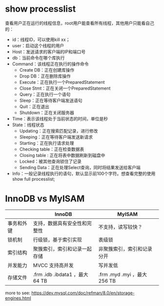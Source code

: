# show processlist
查看用户正在运行的线程信息，root用户能查看所有线程，其他用户只能看自己的：
* id：线程ID，可以使用kill xx；
* user：启动这个线程的用户
* Host：发送请求的客户端的IP和端口号
* db：当前命令在哪个库执行
* Command：该线程正在执行的操作命令
  * Create DB：正在创建库操作
  * Drop DB：正在删除库操作
  * Execute：正在执行一个PreparedStatement
  * Close Stmt：正在关闭一个PreparedStatement
  * Query：正在执行一个语句
  * Sleep：正在等待客户端发送语句
  * Quit：正在退出
  * Shutdown：正在关闭服务器
* Time：表示该线程处于当前状态的时间，单位是秒
* State：线程状态
  * Updating：正在搜索匹配记录，进行修改
  * Sleeping：正在等待客户端发送新请求
  * Starting：正在执行请求处理
  * Checking table：正在检查数据表
  * Closing table : 正在将表中数据刷新到磁盘中
  * Locked：被其他查询锁住了记录
  * Sending Data：正在处理Select查询，同时将结果发送给客户端
* Info：一般记录线程执行的语句，默认显示前100个字符。想查看完整的使用show full processlist;

# InnoDB vs MyISAM
|    | InnoDB | MyISAM |
| -- | ------ | ------ |
| 事务和外键 | 支持，数据具有安全性和完整性 | 不支持，读写较快？ |
| 锁机制    | 行级锁，基于索引实现        | 表级锁 |
| 索引结构   | 聚簇索引，索引和记录一起存储 | 非聚簇索引，索引和记录分开 |
| 并发能力   | MVCC 支持高并发           | 写并发低 |
| 存储文件   | .frm .idb .ibdata1 ，最大 64 TB | .frm .myd .myi ，最大 256 TB |

more to see: https://dev.mysql.com/doc/refman/8.0/en/storage-engines.html
